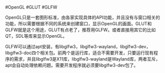#OpenGL #GLUT #GLFW

OpenGL只是一套图形标准，由各家实现具体的API功能，并且没有与窗口相关的功能，所以需要根据不同的系统来创建窗口，显示OpenGL的画面。GLUT和GLFW就是这个用途，GLUT有点老了，推荐用GLFW。或者直接用其它的比如QT，SDL等库来显示OpenGL。

GLFW可以通过apt安装，有libglfw3，libglfw3-wayland，libglfw3-dev，libglfw3-doc四个相关包。前两个是运行库，适合不需要开发，只要运行现有程序的需求，并且libglfw3是X11库，libglfw3-wayland是Wayland库，两者互斥，apt会自动处理依赖问题。需要开发程序就必须要libglfw3-dev包了。